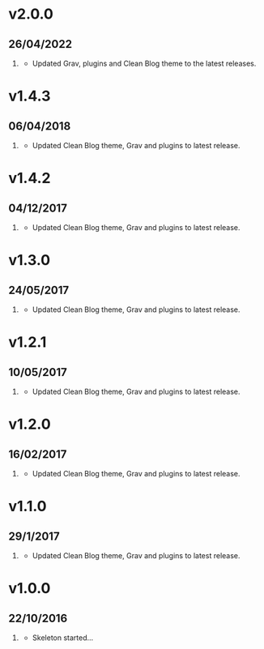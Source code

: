 # v2.0.0
## 26/04/2022

1. [](#improved)
    * Updated Grav, plugins and Clean Blog theme to the latest releases.

# v1.4.3
## 06/04/2018

1. [](#improved)
    * Updated Clean Blog theme, Grav and plugins to latest release.

# v1.4.2
## 04/12/2017

1. [](#improved)
    * Updated Clean Blog theme, Grav and plugins to latest release.


# v1.3.0
## 24/05/2017

1. [](#improved)
    * Updated Clean Blog theme, Grav and plugins to latest release.


# v1.2.1
## 10/05/2017

1. [](#bugfix)
    * Updated Clean Blog theme, Grav and plugins to latest release.


# v1.2.0
## 16/02/2017

1. [](#improved)
    * Updated Clean Blog theme, Grav and plugins to latest release.


# v1.1.0
## 29/1/2017

1. [](#new)
    * Updated Clean Blog theme, Grav and plugins to latest release.


# v1.0.0
## 22/10/2016

1. [](#new)
    * Skeleton started...
